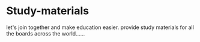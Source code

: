 # Study-materials
let's join together and make education easier. provide study materials for all the boards across the world......
